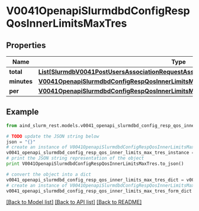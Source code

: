 # V0041OpenapiSlurmdbdConfigRespQosInnerLimitsMaxTres


## Properties

Name | Type | Description | Notes
------------ | ------------- | ------------- | -------------
**total** | [**List[SlurmdbV0041PostUsersAssociationRequestAssociationConditionAssociationGrptresInner]**](SlurmdbV0041PostUsersAssociationRequestAssociationConditionAssociationGrptresInner.md) | GrpTRES | [optional] 
**minutes** | [**V0041OpenapiSlurmdbdConfigRespQosInnerLimitsMaxTresMinutes**](V0041OpenapiSlurmdbdConfigRespQosInnerLimitsMaxTresMinutes.md) |  | [optional] 
**per** | [**V0041OpenapiSlurmdbdConfigRespQosInnerLimitsMaxTresPer**](V0041OpenapiSlurmdbdConfigRespQosInnerLimitsMaxTresPer.md) |  | [optional] 

## Example

```python
from aind_slurm_rest.models.v0041_openapi_slurmdbd_config_resp_qos_inner_limits_max_tres import V0041OpenapiSlurmdbdConfigRespQosInnerLimitsMaxTres

# TODO update the JSON string below
json = "{}"
# create an instance of V0041OpenapiSlurmdbdConfigRespQosInnerLimitsMaxTres from a JSON string
v0041_openapi_slurmdbd_config_resp_qos_inner_limits_max_tres_instance = V0041OpenapiSlurmdbdConfigRespQosInnerLimitsMaxTres.from_json(json)
# print the JSON string representation of the object
print V0041OpenapiSlurmdbdConfigRespQosInnerLimitsMaxTres.to_json()

# convert the object into a dict
v0041_openapi_slurmdbd_config_resp_qos_inner_limits_max_tres_dict = v0041_openapi_slurmdbd_config_resp_qos_inner_limits_max_tres_instance.to_dict()
# create an instance of V0041OpenapiSlurmdbdConfigRespQosInnerLimitsMaxTres from a dict
v0041_openapi_slurmdbd_config_resp_qos_inner_limits_max_tres_form_dict = v0041_openapi_slurmdbd_config_resp_qos_inner_limits_max_tres.from_dict(v0041_openapi_slurmdbd_config_resp_qos_inner_limits_max_tres_dict)
```
[[Back to Model list]](../README.md#documentation-for-models) [[Back to API list]](../README.md#documentation-for-api-endpoints) [[Back to README]](../README.md)


